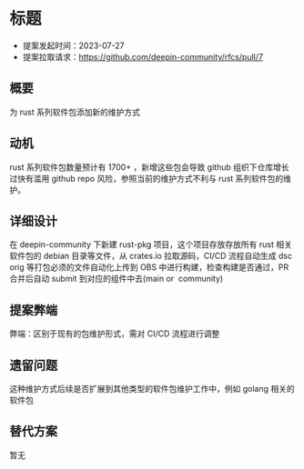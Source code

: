 # 标题

- 提案发起时间：2023-07-27
- 提案拉取请求：https://github.com/deepin-community/rfcs/pull/7

## 概要

为 rust 系列软件包添加新的维护方式

## 动机

rust 系列软件包数量预计有 1700+ ，新增这些包会导致 github 组织下仓库增长过快有滥用 github repo 风险，参照当前的维护方式不利与 rust 系列软件包的维护。

## **详细设计**

在 deepin-community 下新建 rust-pkg 项目，这个项目存放存放所有 rust 相关软件包的 debian 目录等文件，从 crates.io 拉取源码，CI/CD 流程自动生成 dsc orig 等打包必须的文件自动化上传到 OBS 中进行构建，检查构建是否通过，PR 合并后自动 submit 到对应的组件中去(main or  community)

## 提案弊端

弊端：区别于现有的包维护形式，需对 CI/CD 流程进行调整

## 遗留问题

这种维护方式后续是否扩展到其他类型的软件包维护工作中，例如 golang 相关的软件包

## 替代方案

暂无
